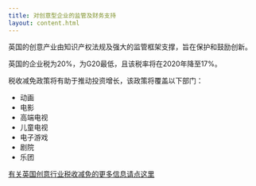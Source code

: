 ```yaml
---
title: 对创意型企业的监管及财务支持
layout: content.html
---
```


英国的创意产业由知识产权法规及强大的监管框架支撑，旨在保护和鼓励创新。

英国的企业税为20%，为G20最低，且该税率将在2020年降至17%。

税收减免政策将有助于推动投资增长，该政策将覆盖以下部门：

*	动画
*	电影
*	高端电视
*	儿童电视
*	电子游戏
*	剧院
*	乐团

[有关英国创意行业税收减免的更多信息请点这里](https://www.gov.uk/guidance/corporation-tax-creative-industry-tax-reliefs)